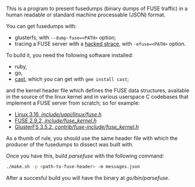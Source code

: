 This is a program to present fusedumps
(binary dumps of FUSE traffic) in a human
readable or standard machine processable (JSON)
format.

You can get fusedumps with:

-   glusterfs, with `--dump-fuse=<PATH>` option;
-   tracing a FUSE server with a 
    [hacked strace](https://github.com/csabahenk/strace-fusedump),
    with `-efuse=<PATH>` option.

To build it, you need the following software installed:

-   ruby,
-   go,
-   [cast](https://github.com/oggy/cast), which you can get with `gem install cast`;

and the kernel header file which defines the FUSE data structures,
available in the source of the linux kernel and in various userspace
C codebases that implement a FUSE server from scratch; so for example:

-   [Linux 3.16, _include/uapi/linux/fuse.h_](https://github.com/torvalds/linux/blob/v3.16/include/uapi/linux/fuse.h)
-   [FUSE 2.9.2, _include/fuse_kernel.h_](http://sourceforge.net/p/fuse/fuse/ci/fuse_2_9_2/tree/include/fuse_kernel.h)
-   [GlusterFS 3.5.2, _contrib/fuse-include/fuse_kernel.h_](https://github.com/gluster/glusterfs/blob/v3.5.2/contrib/fuse-include/fuse_kernel.h)

As a thumb of rule, you should use the same header file with
which the producer of the fusedumps to dissect was built with.

Once you have this, build _parsefuse_ with the following command:

```sh
./make.sh -p <path-to-fuse-header> -m messages.json
```

After a succesful build you will have the binary at _go/bin/parsefuse_.
